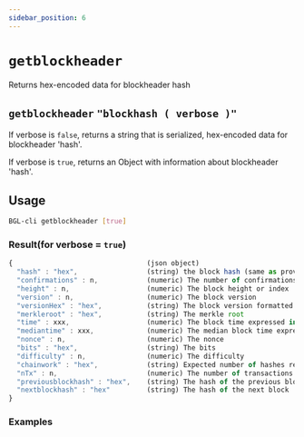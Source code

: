 ```yaml
---
sidebar_position: 6
---
```


# `getblockheader`

Returns hex-encoded data for blockheader hash

## `getblockheader` `"blockhash ( verbose )"`

If verbose is `false`, returns a string that is serialized, hex-encoded data for blockheader 'hash'.

If verbose is `true`, returns an Object with information about blockheader 'hash'.

## Usage
```sh
BGL-cli getblockheader [true]
```

### Result(for verbose = `true`)

```javascript
{                                 (json object)
  "hash" : "hex",                 (string) the block hash (same as provided)
  "confirmations" : n,            (numeric) The number of confirmations, or -1 if the block is not on the main chain
  "height" : n,                   (numeric) The block height or index
  "version" : n,                  (numeric) The block version
  "versionHex" : "hex",           (string) The block version formatted in hexadecimal
  "merkleroot" : "hex",           (string) The merkle root
  "time" : xxx,                   (numeric) The block time expressed in UNIX epoch time
  "mediantime" : xxx,             (numeric) The median block time expressed in UNIX epoch time
  "nonce" : n,                    (numeric) The nonce
  "bits" : "hex",                 (string) The bits
  "difficulty" : n,               (numeric) The difficulty
  "chainwork" : "hex",            (string) Expected number of hashes required to produce the current chain
  "nTx" : n,                      (numeric) The number of transactions in the block
  "previousblockhash" : "hex",    (string) The hash of the previous block
  "nextblockhash" : "hex"         (string) The hash of the next block
}

```

### Examples
